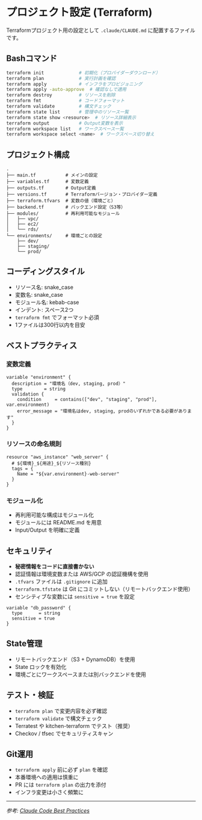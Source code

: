 # プロジェクト設定 (Terraform)

Terraformプロジェクト用の設定として `.claude/CLAUDE.md` に配置するファイルです。

## Bashコマンド

```bash
terraform init             # 初期化（プロバイダーダウンロード）
terraform plan             # 実行計画を確認
terraform apply            # インフラをプロビジョニング
terraform apply -auto-approve  # 確認なしで適用
terraform destroy          # リソースを削除
terraform fmt              # コードフォーマット
terraform validate         # 構文チェック
terraform state list       # 管理中のリソース一覧
terraform state show <resource>  # リソース詳細表示
terraform output           # Output変数を表示
terraform workspace list   # ワークスペース一覧
terraform workspace select <name>  # ワークスペース切り替え
```

## プロジェクト構成

```
.
├── main.tf           # メインの設定
├── variables.tf      # 変数定義
├── outputs.tf        # Output定義
├── versions.tf       # Terraformバージョン・プロバイダー定義
├── terraform.tfvars  # 変数の値（環境ごと）
├── backend.tf        # バックエンド設定（S3等）
├── modules/          # 再利用可能なモジュール
│   ├── vpc/
│   ├── ec2/
│   └── rds/
└── environments/     # 環境ごとの設定
    ├── dev/
    ├── staging/
    └── prod/
```

## コーディングスタイル

- リソース名: snake_case
- 変数名: snake_case
- モジュール名: kebab-case
- インデント: スペース2つ
- `terraform fmt` でフォーマット必須
- 1ファイルは300行以内を目安

## ベストプラクティス

### 変数定義

```hcl
variable "environment" {
  description = "環境名（dev, staging, prod）"
  type        = string
  validation {
    condition     = contains(["dev", "staging", "prod"], var.environment)
    error_message = "環境名はdev, staging, prodのいずれかである必要があります"
  }
}
```

### リソースの命名規則

```hcl
resource "aws_instance" "web_server" {
  # ${環境}_${用途}_${リソース種別}
  tags = {
    Name = "${var.environment}-web-server"
  }
}
```

### モジュール化

- 再利用可能な構成はモジュール化
- モジュールには README.md を用意
- Input/Output を明確に定義

## セキュリティ

- **秘密情報をコードに直接書かない**
- 認証情報は環境変数または AWS/GCP の認証機構を使用
- `.tfvars` ファイルは `.gitignore` に追加
- `terraform.tfstate` は Git にコミットしない（リモートバックエンド使用）
- センシティブな変数には `sensitive = true` を設定

```hcl
variable "db_password" {
  type      = string
  sensitive = true
}
```

## State管理

- リモートバックエンド（S3 + DynamoDB）を使用
- State ロックを有効化
- 環境ごとにワークスペースまたは別バックエンドを使用

## テスト・検証

- `terraform plan` で変更内容を必ず確認
- `terraform validate` で構文チェック
- Terratest や kitchen-terraform でテスト（推奨）
- Checkov / tfsec でセキュリティスキャン

## Git運用

- `terraform apply` 前に必ず `plan` を確認
- 本番環境への適用は慎重に
- PR には `terraform plan` の出力を添付
- インフラ変更は小さく頻繁に

---

*参考: [Claude Code Best Practices](https://www.anthropic.com/engineering/claude-code-best-practices)*
